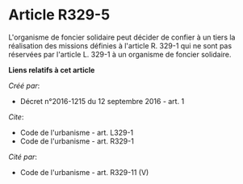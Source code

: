 # Article R329-5

L'organisme de foncier solidaire peut décider de confier à un tiers la réalisation des missions définies à l'article R. 329-1
qui ne sont pas réservées par l'article L. 329-1 à un organisme de foncier solidaire.

**Liens relatifs à cet article**

_Créé par_:

  - Décret n°2016-1215 du 12 septembre 2016 - art. 1

_Cite_:

  - Code de l'urbanisme - art. L329-1
  - Code de l'urbanisme - art. R329-1

_Cité par_:

  - Code de l'urbanisme - art. R329-11 (V)
